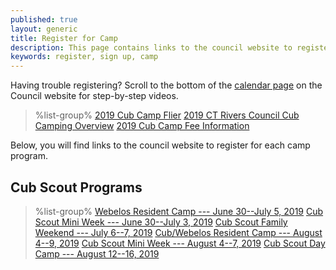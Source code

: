 ```yaml
---
published: true
layout: generic
title: Register for Camp
description: This page contains links to the council website to register to attend summer camp at Camp Workcoeman.
keywords: register, sign up, camp
---
```


<div class="alert alert-info">
Having trouble registering? Scroll to the bottom of the <a href="https://ctscouting.org/calendar/">calendar page</a> on the Council website for step-by-step videos.
</div>

> %list-group%
> <a href="{{ site.url }}/pdf/2019/2019-cub-scout-flier.pdf" class="list-group-item">2019 Cub Camp Flier</a>
> <a href="{{ site.url }}/pdf/2019/2019-crc-cub.pdf" class="list-group-item">2019 CT Rivers Council Cub Camping Overview</a>
> <a href="{{ site.url }}/cub-scouts/fees/" class="list-group-item">2019 Cub Camp Fee Information</a>

Below, you will find links to the council website to register for each camp program.

## Cub Scout Programs

> %list-group%
> <a href="https://ctrivers.org/event/2019-camp-workcoeman-webelos-camp/9457" class="list-group-item">Webelos Resident Camp --- June 30--July 5, 2019</a>
> <a href="https://ctrivers.org/event/2019-camp-workcoeman-webelos-mini-week/9458" class="list-group-item">Cub Scout Mini Week --- June 30--July 3, 2019</a>
> <a href="https://ctrivers.org/event/2019-camp-workcoeman-family-camp/9449" class="list-group-item">Cub Scout Family Weekend --- July 6--7, 2019</a>
> <a href="https://ctrivers.org/event/2019-camp-workcoeman-cub-scoutwebelos-resident-camp/9451" class="list-group-item">Cub/Webelos Resident Camp --- August 4--9, 2019</a>
> <a href="https://ctrivers.org/event/2019-camp-workcoeman-cub-scout-mini-week/9450" class="list-group-item">Cub Scout Mini Week --- August 4--7, 2019</a>
> <a href="https://ctrivers.org/event/2019-camp-workcoeman-day-camp/9663" class="list-group-item">Cub Scout Day Camp --- August 12--16, 2019</a>
